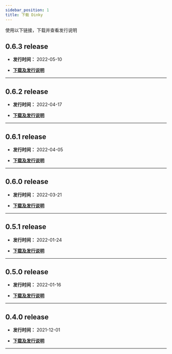 ```yaml
---
sidebar_position: 1
title: 下载 Dinky
---
```


使用以下链接，下载并查看发行说明

## 0.6.3 release

- **发行时间：** 2022-05-10

- **[下载及发行说明](./dinky-0.6.3)**

---

## 0.6.2 release

- **发行时间：** 2022-04-17

- **[下载及发行说明](./dinky-0.6.2)**

---

## 0.6.1 release

- **发行时间：** 2022-04-05  

- **[下载及发行说明](./dinky-0.6.1)** 

---
## 0.6.0 release

- **发行时间：** 2022-03-21  

- **[下载及发行说明](./dinky-0.6.0)** 

---
## 0.5.1 release

- **发行时间：** 2022-01-24  

- **[下载及发行说明](./dinky-0.5.1)** 

---

## 0.5.0 release

- **发行时间：** 2022-01-16  

- **[下载及发行说明](./dinky-0.5.0)** 


---

## 0.4.0 release

- **发行时间：** 2021-12-01  

- **[下载及发行说明](./dinky-0.4.0)** 

---


